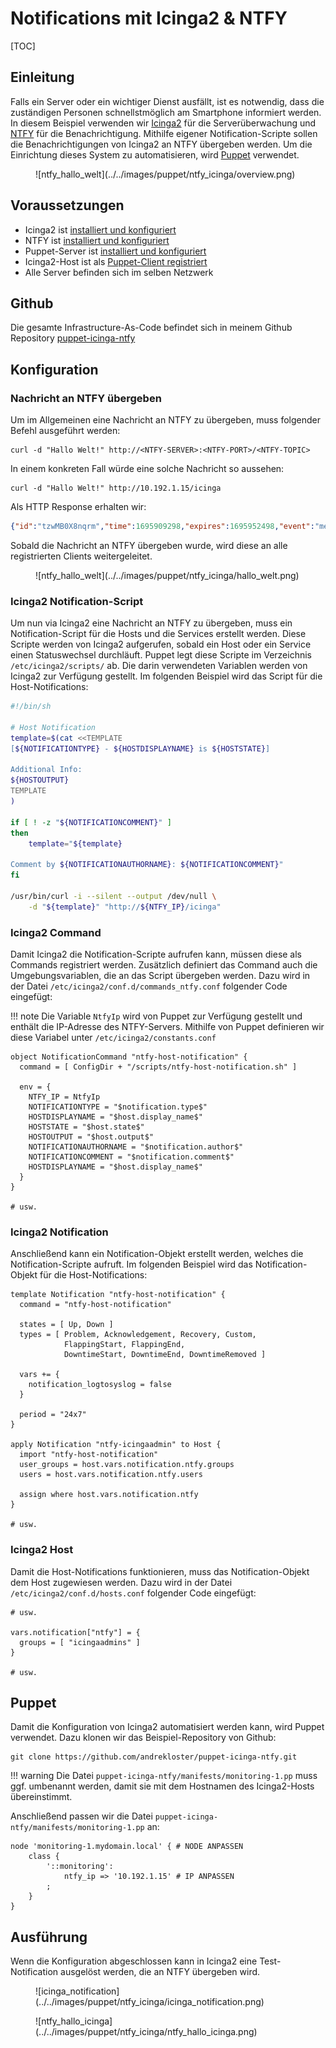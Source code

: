 # Notifications mit Icinga2 & NTFY

[TOC]

## Einleitung
Falls ein Server oder ein wichtiger Dienst ausfällt, ist es notwendig, dass die zuständigen Personen schnellstmöglich am Smartphone informiert werden.
In diesem Beispiel verwenden wir [Icinga2](https://icinga.com/) für die Serverüberwachung und [NTFY](https://ntfy.sh/) für die Benachrichtigung.
Mithilfe eigener Notification-Scripte sollen die Benachrichtigungen von Icinga2 an NTFY übergeben werden. Um die Einrichtung dieses System zu automatisieren,
wird [Puppet](https://www.puppet.com/) verwendet.

<figure markdown>
  ![ntfy_hallo_welt](../../images/puppet/ntfy_icinga/overview.png)
</figure>

## Voraussetzungen
- Icinga2 ist [installiert und konfiguriert](../../monitoring/icinga.md)
- NTFY ist [installiert und konfiguriert](https://docs.ntfy.sh/install/)
- Puppet-Server ist [installiert und konfiguriert](create_puppet_server.md)
- Icinga2-Host ist als [Puppet-Client registriert](register_client.md)
- Alle Server befinden sich im selben Netzwerk

## Github
Die gesamte Infrastructure-As-Code befindet sich in meinem Github Repository [puppet-icinga-ntfy](https://github.com/andrekloster/puppet-icinga-ntfy)

## Konfiguration

### Nachricht an NTFY übergeben
Um im Allgemeinen eine Nachricht an NTFY zu übergeben, muss folgender Befehl ausgeführt werden:

```shell
curl -d "Hallo Welt!" http://<NTFY-SERVER>:<NTFY-PORT>/<NTFY-TOPIC>
```

In einem konkreten Fall würde eine solche Nachricht so aussehen:

```shell
curl -d "Hallo Welt!" http://10.192.1.15/icinga
```

Als HTTP Response erhalten wir:

```json
{"id":"tzwMB0X8nqrm","time":1695909298,"expires":1695952498,"event":"message","topic":"icinga","message":"Hallo Welt"}
```

Sobald die Nachricht an NTFY übergeben wurde, wird diese an alle registrierten Clients weitergeleitet.

<figure markdown>
  ![ntfy_hallo_welt](../../images/puppet/ntfy_icinga/hallo_welt.png)
</figure>

### Icinga2 Notification-Script
Um nun via Icinga2 eine Nachricht an NTFY zu übergeben, muss ein Notification-Script für die Hosts und die Services erstellt werden.
Diese Scripte werden von Icinga2 aufgerufen, sobald ein Host oder ein Service einen Statuswechsel durchläuft. Puppet legt diese Scripte im Verzeichnis 
`/etc/icinga2/scripts/` ab. Die darin verwendeten Variablen werden von Icinga2 zur Verfügung gestellt. Im folgenden Beispiel wird das Script für die Host-Notifications:

```bash
#!/bin/sh

# Host Notification
template=$(cat <<TEMPLATE
[${NOTIFICATIONTYPE} - ${HOSTDISPLAYNAME} is ${HOSTSTATE}]

Additional Info:
${HOSTOUTPUT}
TEMPLATE
)

if [ ! -z "${NOTIFICATIONCOMMENT}" ]
then
    template="${template}

Comment by ${NOTIFICATIONAUTHORNAME}: ${NOTIFICATIONCOMMENT}"
fi

/usr/bin/curl -i --silent --output /dev/null \
    -d "${template}" "http://${NTFY_IP}/icinga"
```

### Icinga2 Command
Damit Icinga2 die Notification-Scripte aufrufen kann, müssen diese als Commands registriert werden. Zusätzlich definiert das Command auch die Umgebungsvariablen,
die an das Script übergeben werden.
Dazu wird in der Datei `/etc/icinga2/conf.d/commands_ntfy.conf` folgender Code eingefügt:

!!! note
    Die Variable `NtfyIp` wird von Puppet zur Verfügung gestellt und enthält die IP-Adresse des NTFY-Servers.
    Mithilfe von Puppet definieren wir diese Variabel unter `/etc/icinga2/constants.conf`

```
object NotificationCommand "ntfy-host-notification" {
  command = [ ConfigDir + "/scripts/ntfy-host-notification.sh" ]

  env = {
    NTFY_IP = NtfyIp
    NOTIFICATIONTYPE = "$notification.type$"
    HOSTDISPLAYNAME = "$host.display_name$"
    HOSTSTATE = "$host.state$"
    HOSTOUTPUT = "$host.output$"
    NOTIFICATIONAUTHORNAME = "$notification.author$"
    NOTIFICATIONCOMMENT = "$notification.comment$"
    HOSTDISPLAYNAME = "$host.display_name$"
  }
}

# usw.
```

### Icinga2 Notification
Anschließend kann ein Notification-Objekt erstellt werden, welches die Notification-Scripte aufruft.
Im folgenden Beispiel wird das Notification-Objekt für die Host-Notifications:

```
template Notification "ntfy-host-notification" {
  command = "ntfy-host-notification"

  states = [ Up, Down ]
  types = [ Problem, Acknowledgement, Recovery, Custom,
            FlappingStart, FlappingEnd,
            DowntimeStart, DowntimeEnd, DowntimeRemoved ]

  vars += {
    notification_logtosyslog = false
  }

  period = "24x7"
}

apply Notification "ntfy-icingaadmin" to Host {
  import "ntfy-host-notification"
  user_groups = host.vars.notification.ntfy.groups
  users = host.vars.notification.ntfy.users

  assign where host.vars.notification.ntfy
}

# usw.
```

### Icinga2 Host
Damit die Host-Notifications funktionieren, muss das Notification-Objekt dem Host zugewiesen werden.
Dazu wird in der Datei `/etc/icinga2/conf.d/hosts.conf` folgender Code eingefügt:

```
# usw.

vars.notification["ntfy"] = {
  groups = [ "icingaadmins" ]
}

# usw.
```

## Puppet
Damit die Konfiguration von Icinga2 automatisiert werden kann, wird Puppet verwendet. Dazu klonen wir das Beispiel-Repository von Github:

```shell
git clone https://github.com/andrekloster/puppet-icinga-ntfy.git
```

!!! warning
    Die Datei `puppet-icinga-ntfy/manifests/monitoring-1.pp` muss ggf. umbenannt werden, damit sie mit dem Hostnamen des Icinga2-Hosts übereinstimmt.

Anschließend passen wir die Datei `puppet-icinga-ntfy/manifests/monitoring-1.pp` an:

```puppet
node 'monitoring-1.mydomain.local' { # NODE ANPASSEN
    class {
        '::monitoring':
            ntfy_ip => '10.192.1.15' # IP ANPASSEN
        ;
    }
}
```

## Ausführung
Wenn die Konfiguration abgeschlossen kann in Icinga2 eine Test-Notification ausgelöst werden, die an NTFY übergeben wird.

<figure markdown>
  ![icinga_notification](../../images/puppet/ntfy_icinga/icinga_notification.png)
</figure>

<figure markdown>
  ![ntfy_hallo_icinga](../../images/puppet/ntfy_icinga/ntfy_hallo_icinga.png)
</figure>